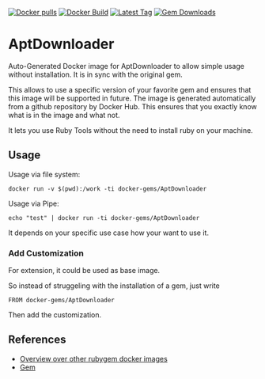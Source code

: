 [![Docker pulls](https://img.shields.io/docker/pulls/rubygem/AptDownloader.svg)](https://hub.docker.com/r/rubygem/AptDownloader/)
[![Docker Build](https://img.shields.io/docker/automated/rubygem/AptDownloader.svg)](https://hub.docker.com/r/rubygem/AptDownloader/)
[![Latest Tag](https://img.shields.io/github/tag/docker-rubygem/AptDownloader.svg)](https://hub.docker.com/r/rubygem/AptDownloader/)
[![Gem Downloads](https://img.shields.io/gem/dt/AptDownloader.svg)](https://rubygems.org/gems/AptDownloader/)
# AptDownloader

Auto-Generated Docker image for AptDownloader to allow simple usage without installation.
It is in sync with the original gem.

This allows to use a specific version of your favorite gem and ensures that this image will be supported in future.
The image is generated automatically from a github repository by Docker Hub.
This ensures that you exactly know what is in the image and what not.

It lets you use Ruby Tools without the need to install ruby on your machine.

## Usage

Usage via file system:

`docker run -v $(pwd):/work -ti docker-gems/AptDownloader`

Usage via Pipe:

`echo "test" | docker run -ti docker-gems/AptDownloader`

It depends on your specific use case how your want to use it.

### Add Customization

For extension, it could be used as base image.

So instead of struggeling with the installation of a gem, just write

`FROM docker-gems/AptDownloader`

Then add the customization.

## References

 - [Overview over other rubygem docker images](https://github.com/thinkbot/docker-rubygem)
 - [Gem](https://rubygems.org/gems/AptDownloader/)
